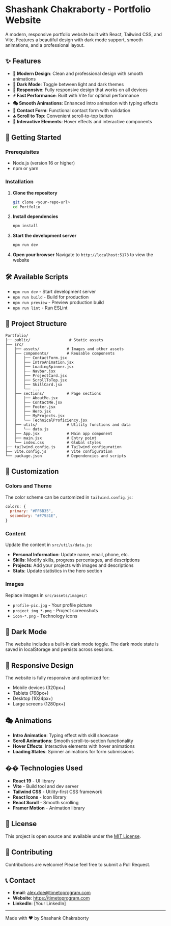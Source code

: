 # Shashank Chakraborty - Portfolio Website

A modern, responsive portfolio website built with React, Tailwind CSS, and Vite. Features a beautiful design with dark mode support, smooth animations, and a professional layout.

## ✨ Features

- **🎨 Modern Design**: Clean and professional design with smooth animations
- **🌙 Dark Mode**: Toggle between light and dark themes
- **📱 Responsive**: Fully responsive design that works on all devices
- **⚡ Fast Performance**: Built with Vite for optimal performance
- **🎭 Smooth Animations**: Enhanced intro animation with typing effects
- **📝 Contact Form**: Functional contact form with validation
- **🔝 Scroll to Top**: Convenient scroll-to-top button
- **🎯 Interactive Elements**: Hover effects and interactive components

## 🚀 Getting Started

### Prerequisites

- Node.js (version 16 or higher)
- npm or yarn

### Installation

1. **Clone the repository**
   ```bash
   git clone <your-repo-url>
   cd Portfolio
   ```

2. **Install dependencies**
   ```bash
   npm install
   ```

3. **Start the development server**
   ```bash
   npm run dev
   ```

4. **Open your browser**
   Navigate to `http://localhost:5173` to view the website

## 🛠️ Available Scripts

- `npm run dev` - Start development server
- `npm run build` - Build for production
- `npm run preview` - Preview production build
- `npm run lint` - Run ESLint

## 📁 Project Structure

```
Portfolio/
├── public/                 # Static assets
├── src/
│   ├── assets/            # Images and other assets
│   ├── components/        # Reusable components
│   │   ├── ContactForm.jsx
│   │   ├── IntroAnimation.jsx
│   │   ├── LoadingSpinner.jsx
│   │   ├── Navbar.jsx
│   │   ├── ProjectCard.jsx
│   │   ├── ScrollToTop.jsx
│   │   ├── SkillCard.jsx
│   │   └── ...
│   ├── sections/          # Page sections
│   │   ├── AboutMe.jsx
│   │   ├── ContactMe.jsx
│   │   ├── Footer.jsx
│   │   ├── Hero.jsx
│   │   ├── MyProjects.jsx
│   │   └── TechnicalProficiency.jsx
│   ├── utils/             # Utility functions and data
│   │   └── data.js
│   ├── App.jsx            # Main app component
│   ├── main.jsx           # Entry point
│   └── index.css          # Global styles
├── tailwind.config.js     # Tailwind configuration
├── vite.config.js         # Vite configuration
└── package.json           # Dependencies and scripts
```

## 🎨 Customization

### Colors and Theme

The color scheme can be customized in `tailwind.config.js`:

```javascript
colors: {
  primary: "#FF6B35",
  secondary: "#F7931E",
}
```

### Content

Update the content in `src/utils/data.js`:

- **Personal Information**: Update name, email, phone, etc.
- **Skills**: Modify skills, progress percentages, and descriptions
- **Projects**: Add your projects with images and descriptions
- **Stats**: Update statistics in the hero section

### Images

Replace images in `src/assets/images/`:
- `profile-pic.jpg` - Your profile picture
- `project_img_*.png` - Project screenshots
- `icon-*.png` - Technology icons

## 🌙 Dark Mode

The website includes a built-in dark mode toggle. The dark mode state is saved in localStorage and persists across sessions.

## 📱 Responsive Design

The website is fully responsive and optimized for:
- Mobile devices (320px+)
- Tablets (768px+)
- Desktop (1024px+)
- Large screens (1280px+)

## 🎭 Animations

- **Intro Animation**: Typing effect with skill showcase
- **Scroll Animations**: Smooth scroll-to-section functionality
- **Hover Effects**: Interactive elements with hover animations
- **Loading States**: Spinner animations for form submissions

## �� Technologies Used

- **React 19** - UI library
- **Vite** - Build tool and dev server
- **Tailwind CSS** - Utility-first CSS framework
- **React Icons** - Icon library
- **React Scroll** - Smooth scrolling
- **Framer Motion** - Animation library

## 📄 License

This project is open source and available under the [MIT License](LICENSE).

## 🤝 Contributing

Contributions are welcome! Please feel free to submit a Pull Request.

## 📞 Contact

- **Email**: alex.doe@timetoprogram.com
- **Website**: https://timetoprogram.com
- **LinkedIn**: [Your LinkedIn]

---

Made with ❤️ by Shashank Chakraborty